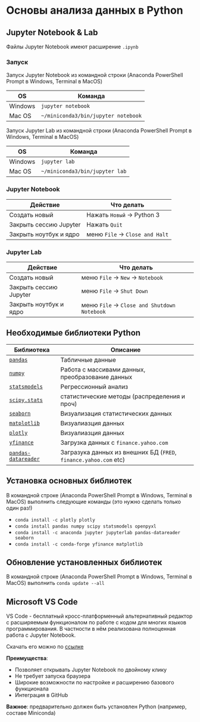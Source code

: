 # Основы анализа данных в Python

## Jupyter Notebook & Lab

Файлы Jupyter Notebook имеют расширение `.ipynb`

### Запуск

Запуск Jupyter Notebook из командной строки (Anaconda PowerShell Prompt в Windows, Terminal в MacOS) 

|OS|Команда|
|-|-|
|Windows|`jupyter notebook`|
|Mac OS|`~/miniconda3/bin/jupyter notebook`|

Запуск Jupyter Lab из командной строки (Anaconda PowerShell Prompt в Windows, Terminal в MacOS) 

|OS|Команда|
|-|-|
|Windows|`jupyter lab`|
|Mac OS|`~/miniconda3/bin/jupyter lab`|

### Jupyter Notebook

|Действие|Что делать|
|-|-|
|Создать новый|Нажать `Новый` -> Python 3|
|Закрыть сессию Jupyter|Нажать `Quit`|
|Закрыть ноутбук и ядро|меню `File` -> `Close and Halt`|

### Jupyter Lab

|Действие|Что делать|
|-|-|
|Создать новый|меню `File` -> `New` -> `Notebook`|
|Закрыть сессию Jupyter|меню `File` -> `Shut Down`|
|Закрыть ноутбук и ядро|меню `File` -> `Close and Shutdown Notebook`|

## Необходимые библиотеки Python

|Библиотека|Описание|
|-|-|
|[`pandas`](https://pandas.pydata.org)|Табличные данные|
|[`numpy`](https://numpy.org)|Работа с массивами данных, преобразование данных|
|[`statsmodels`](https://www.statsmodels.org)|Регрессионный анализ|
|[`scipy.stats`](https://docs.scipy.org/doc/scipy/reference/stats.html)|статистические методы (распределения и проч)|
|[`seaborn`](https://seaborn.pydata.org)|Визуализация статистических данных|
|[`matplotlib`](https://matplotlib.org)|Визуалиазция данных|
|[`plotly`](https://plotly.com/python/)|Визуалиазция данных|
|[`yfinance`](https://github.com/ranaroussi/yfinance)|Загрузка данных с `finance.yahoo.com`|
|[`pandas-datareader`](https://pandas-datareader.readthedocs.io/en/latest/)|Загразука данных из внешних БД (`FRED`, `finance.yahoo.com` etc)|

## Установка основных библиотек

В командной строке (Anaconda PowerShell Prompt в Windows, Terminal в MacOS) выполнить следующие команды (это нужно сделать только один раз!)

- `conda install -c plotly plotly`
- `conda install pandas numpy scipy statsmodels openpyxl`
- `conda install -c anaconda jupyter jupyterlab pandas-datareader seaborn`
- `conda install -c conda-forge yfinance matplotlib`

## Обновление установленных библиотек

В командной строке (Anaconda PowerShell Prompt в Windows, Terminal в MacOS) выполнить `conda update --all`

## Microsoft VS Code

VS Code - бесплатный кросс-платформенный альтернативный редактор с расширяемым функционалом по работе с кодом для многих языков программирования.
В частности в нём реализована полноценная работа с Jupyter Notebook.

Скачать его можно по [ссылке](https://code.visualstudio.com)

__Преимущества__: 
- Позволяет открывать Jupyter Notebook по двойному клику
- Не требует запуска браузера
- Широкие возможности по настройке и расширению базового функционала
- Интеграция в GitHub

__Важное__: предварительно должен быть установлен Python (например, составе Miniconda)  